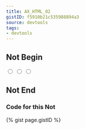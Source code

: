 ```yaml
---
title: AX_HTML_02
gistID: f5910b21c535988894a3
source: devtools
tags:
- devtools
---
```


<h2 aria-describedby="{{ page.gistID }}">Not Begin</h2>
<div class="rendered-not">
<!-- Bad: the id 'trout' should only occur once in the "page" -->
<input type="radio" id="trout" name="trout" value="rainbow"/>
<input type="radio" id="trout" name="trout" value="brook"/>
<input type="radio" id="trout" name="trout" value="lake"/>
</div> <!-- rendered-not -->

<h2 aria-describedby="{{ page.gistID }}">Not End</h2>

<h3 aria-describedby="{{ page.gistID }}">Code for this Not</h3>
{% gist page.gistID %}